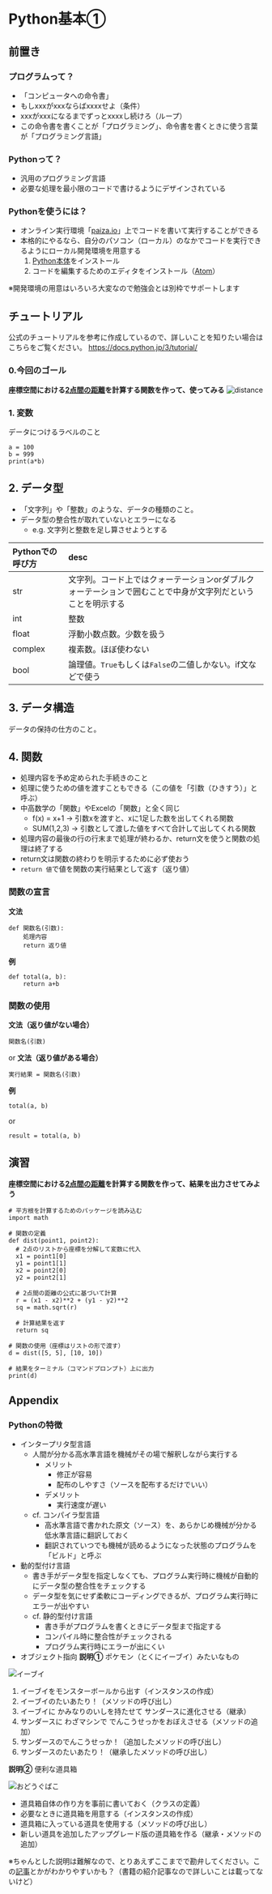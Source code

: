 # Python基本①
## 前置き
### プログラムって？
* 「コンピュータへの命令書」
* もしxxxがxxxならばxxxxせよ（条件）
* xxxがxxxになるまでずっとxxxxし続けろ（ループ）
* この命令書を書くことが「プログラミング」、命令書を書くときに使う言葉が「プログラミング言語」
### Pythonって？
* 汎用のプログラミング言語
* 必要な処理を最小限のコードで書けるようにデザインされている
### Pythonを使うには？
* オンライン実行環境「[paiza.io](https://paiza.io/ja)」上でコードを書いて実行することができる
* 本格的にやるなら、自分のパソコン（ローカル）のなかでコードを実行できるようにローカル開発環境を用意する
  1. [Python本体](https://www.python.org)をインストール
  2. コードを編集するためのエディタをインストール（[Atom](https://atom.io)）

※開発環境の用意はいろいろ大変なので勉強会とは別枠でサポートします

## チュートリアル
公式のチュートリアルを参考に作成しているので、詳しいことを知りたい場合はこちらをご覧ください。
https://docs.python.jp/3/tutorial/

### 0.今回のゴール
**座標空間における[2点間の距離](https://juken-mikata.net/how-to/mathematics/distance-between-two-points.html)を計算する関数を作って、使ってみる**
![distance](./img/distance.png)

### 1. 変数
データにつけるラベルのこと
```
a = 100
b = 999
print(a*b)
```

## 2. データ型
* 「文字列」や「整数」のような、データの種類のこと。
* データ型の整合性が取れていないとエラーになる
  * e.g. 文字列と整数を足し算させようとする

| Pythonでの呼び方 |desc |
|:---|:---|
|str |文字列。コード上ではクォーテーションorダブルクォーテーションで囲むことで中身が文字列だということを明示する |
|int |整数 |
|float |浮動小数点数。少数を扱う |
|complex |複素数。ほぼ使わない |
|bool |論理値。`True`もしくは`False`の二値しかない。if文などで使う |

## 3. データ構造
データの保持の仕方のこと。
###

## 4. 関数
* 処理内容を予め定められた手続きのこと
* 処理に使うための値を渡すこともできる（この値を「引数（ひきすう）」と呼ぶ）
* 中高数学の「関数」やExcelの「関数」と全く同じ
  * f(x) = x+1 -> 引数xを渡すと、xに1足した数を出してくれる関数
  * SUM(1,2,3) -> 引数として渡した値をすべて合計して出してくれる関数
* 処理内容の最後の行の行末まで処理が終わるか、return文を使うと関数の処理は終了する
* return文は関数の終わりを明示するために必ず使おう
* `return 値`で値を関数の実行結果として返す（返り値）

### 関数の宣言
**文法**
```
def 関数名(引数):
    処理内容
    return 返り値
```

**例**
```
def total(a, b):
    return a+b
```
### 関数の使用
**文法（返り値がない場合）**
```
関数名(引数)
```
or
**文法（返り値がある場合）**
```
実行結果 = 関数名(引数)
```
**例**
```
total(a, b)
```
or
```
result = total(a, b)
```

## 演習
**座標空間における[2点間の距離](https://juken-mikata.net/how-to/mathematics/distance-between-two-points.html)を計算する関数を作って、結果を出力させてみよう**
```
# 平方根を計算するためのパッケージを読み込む
import math

# 関数の定義
def dist(point1, point2):
  # 2点のリストから座標を分解して変数に代入
  x1 = point1[0]
  y1 = point1[1]
  x2 = point2[0]
  y2 = point2[1]

  # 2点間の距離の公式に基づいて計算
  r = (x1 - x2)**2 + (y1 - y2)**2
  sq = math.sqrt(r)

  # 計算結果を返す
  return sq

# 関数の使用（座標はリストの形で渡す）
d = dist([5, 5], [10, 10])

# 結果をターミナル（コマンドプロンプト）上に出力
print(d)
```

## Appendix
### Pythonの特徴
* インタープリタ型言語
  * 人間が分かる高水準言語を機械がその場で解釈しながら実行する
    * メリット
      * 修正が容易
      * 配布のしやすさ（ソースを配布するだけでいい）
    * デメリット
      * 実行速度が遅い
  * cf. コンパイラ型言語
    * 高水準言語で書かれた原文（ソース）を、あらかじめ機械が分かる低水準言語に翻訳しておく
    * 翻訳されていつでも機械が読めるようになった状態のプログラムを「ビルド」と呼ぶ
* 動的型付け言語
  * 書き手がデータ型を指定しなくても、プログラム実行時に機械が自動的にデータ型の整合性をチェックする
  * データ型を気にせず柔軟にコーディングできるが、プログラム実行時にエラーが出やすい
  * cf. 静的型付け言語
    * 書き手がプログラムを書くときにデータ型まで指定する
    * コンパイル時に整合性がチェックされる
    * プログラム実行時にエラーが出にくい
* オブジェクト指向
**説明①**
ポケモン（とくにイーブイ）みたいなもの

![イーブイ](http://sho-shot.blog.so-net.ne.jp/_images/blog/_f55/sho-shot/01f3ca2bc30747a4de05fe298a9c492d.jpg)

1. イーブイをモンスターボールから出す（インスタンスの作成）
2. イーブイのたいあたり！（メソッドの呼び出し）
3. イーブイに かみなりのいしを持たせて サンダースに進化させる（継承）
4. サンダースに わざマシンで でんこうせっかをおぼえさせる（メソッドの追加）
5. サンダースのでんこうせっか！（追加したメソッドの呼び出し）
6. サンダースのたいあたり！（継承したメソッドの呼び出し）

**説明②**
便利な道具箱

![おどうぐばこ](https://images-na.ssl-images-amazon.com/images/I/511K5RcxP4L.jpg)

* 道具箱自体の作り方を事前に書いておく（クラスの定義）
* 必要なときに道具箱を用意する（インスタンスの作成）
* 道具箱に入っている道具を使用する（メソッドの呼び出し）
* 新しい道具を追加したアップグレード版の道具箱を作る（継承・メソッドの追加）

※ちゃんとした説明は難解なので、とりあえずここまでで勘弁してください。この[記事](https://codezine.jp/article/detail/10215)とかがわかりやすいかも？（書籍の紹介記事なので詳しいことは載ってないけど）
